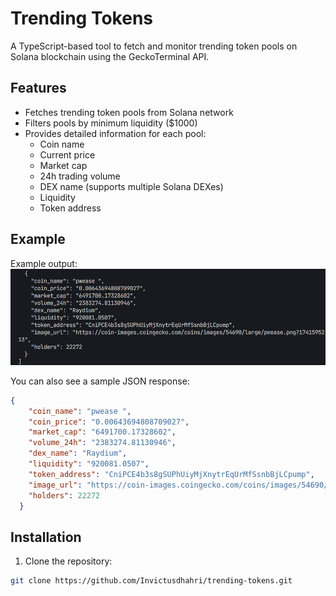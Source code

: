 # Trending Tokens

A TypeScript-based tool to fetch and monitor trending token pools on Solana blockchain using the GeckoTerminal API.

## Features

- Fetches trending token pools from Solana network
- Filters pools by minimum liquidity ($1000)
- Provides detailed information for each pool:
  - Coin name
  - Current price
  - Market cap
  - 24h trading volume
  - DEX name (supports multiple Solana DEXes)
  - Liquidity
  - Token address

## Example

Example output:
![Example Output](./example.png)

You can also see a sample JSON response:
```json
{
    "coin_name": "pwease ",
    "coin_price": "0.00643694808709027",
    "market_cap": "6491700.17328602",
    "volume_24h": "2383274.81130946",
    "dex_name": "Raydium",
    "liquidity": "920081.0507",
    "token_address": "CniPCE4b3s8gSUPhUiyMjXnytrEqUrMfSsnbBjLCpump",
    "image_url": "https://coin-images.coingecko.com/coins/images/54690/large/pwease.png?1741595213",
    "holders": 22272
  }
```

## Installation

1. Clone the repository:
```bash
git clone https://github.com/Invictusdhahri/trending-tokens.git
